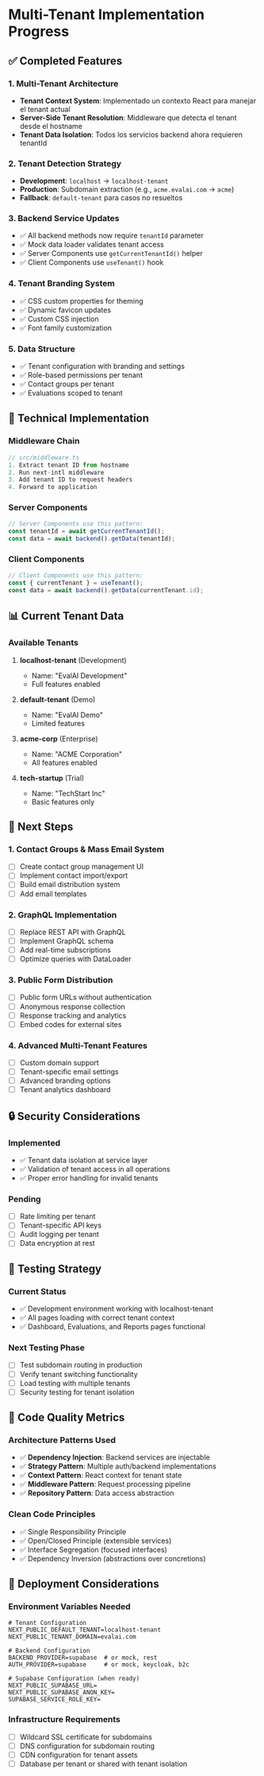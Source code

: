 # Multi-Tenant Implementation Progress

## ✅ Completed Features

### 1. Multi-Tenant Architecture
- **Tenant Context System**: Implementado un contexto React para manejar el tenant actual
- **Server-Side Tenant Resolution**: Middleware que detecta el tenant desde el hostname
- **Tenant Data Isolation**: Todos los servicios backend ahora requieren tenantId

### 2. Tenant Detection Strategy
- **Development**: `localhost` → `localhost-tenant`
- **Production**: Subdomain extraction (e.g., `acme.evalai.com` → `acme`)
- **Fallback**: `default-tenant` para casos no resueltos

### 3. Backend Service Updates
- ✅ All backend methods now require `tenantId` parameter
- ✅ Mock data loader validates tenant access
- ✅ Server Components use `getCurrentTenantId()` helper
- ✅ Client Components use `useTenant()` hook

### 4. Tenant Branding System
- ✅ CSS custom properties for theming
- ✅ Dynamic favicon updates
- ✅ Custom CSS injection
- ✅ Font family customization

### 5. Data Structure
- ✅ Tenant configuration with branding and settings
- ✅ Role-based permissions per tenant
- ✅ Contact groups per tenant
- ✅ Evaluations scoped to tenant

## 🔧 Technical Implementation

### Middleware Chain
```typescript
// src/middleware.ts
1. Extract tenant ID from hostname
2. Run next-intl middleware
3. Add tenant ID to request headers
4. Forward to application
```

### Server Components
```typescript
// Server Components use this pattern:
const tenantId = await getCurrentTenantId();
const data = await backend().getData(tenantId);
```

### Client Components
```typescript
// Client Components use this pattern:
const { currentTenant } = useTenant();
const data = await backend().getData(currentTenant.id);
```

## 📊 Current Tenant Data

### Available Tenants
1. **localhost-tenant** (Development)
   - Name: "EvalAI Development"
   - Full features enabled
   
2. **default-tenant** (Demo)
   - Name: "EvalAI Demo"
   - Limited features
   
3. **acme-corp** (Enterprise)
   - Name: "ACME Corporation"
   - All features enabled
   
4. **tech-startup** (Trial)
   - Name: "TechStart Inc"
   - Basic features only

## 🎯 Next Steps

### 1. Contact Groups & Mass Email System
- [ ] Create contact group management UI
- [ ] Implement contact import/export
- [ ] Build email distribution system
- [ ] Add email templates

### 2. GraphQL Implementation
- [ ] Replace REST API with GraphQL
- [ ] Implement GraphQL schema
- [ ] Add real-time subscriptions
- [ ] Optimize queries with DataLoader

### 3. Public Form Distribution
- [ ] Public form URLs without authentication
- [ ] Anonymous response collection
- [ ] Response tracking and analytics
- [ ] Embed codes for external sites

### 4. Advanced Multi-Tenant Features
- [ ] Custom domain support
- [ ] Tenant-specific email settings
- [ ] Advanced branding options
- [ ] Tenant analytics dashboard

## 🔒 Security Considerations

### Implemented
- ✅ Tenant data isolation at service layer
- ✅ Validation of tenant access in all operations
- ✅ Proper error handling for invalid tenants

### Pending
- [ ] Rate limiting per tenant
- [ ] Tenant-specific API keys
- [ ] Audit logging per tenant
- [ ] Data encryption at rest

## 🧪 Testing Strategy

### Current Status
- ✅ Development environment working with localhost-tenant
- ✅ All pages loading with correct tenant context
- ✅ Dashboard, Evaluations, and Reports pages functional

### Next Testing Phase
- [ ] Test subdomain routing in production
- [ ] Verify tenant switching functionality
- [ ] Load testing with multiple tenants
- [ ] Security testing for tenant isolation

## 📝 Code Quality Metrics

### Architecture Patterns Used
- ✅ **Dependency Injection**: Backend services are injectable
- ✅ **Strategy Pattern**: Multiple auth/backend implementations
- ✅ **Context Pattern**: React context for tenant state
- ✅ **Middleware Pattern**: Request processing pipeline
- ✅ **Repository Pattern**: Data access abstraction

### Clean Code Principles
- ✅ Single Responsibility Principle
- ✅ Open/Closed Principle (extensible services)
- ✅ Interface Segregation (focused interfaces)
- ✅ Dependency Inversion (abstractions over concretions)

## 🚀 Deployment Considerations

### Environment Variables Needed
```env
# Tenant Configuration
NEXT_PUBLIC_DEFAULT_TENANT=localhost-tenant
NEXT_PUBLIC_TENANT_DOMAIN=evalai.com

# Backend Configuration
BACKEND_PROVIDER=supabase  # or mock, rest
AUTH_PROVIDER=supabase     # or mock, keycloak, b2c

# Supabase Configuration (when ready)
NEXT_PUBLIC_SUPABASE_URL=
NEXT_PUBLIC_SUPABASE_ANON_KEY=
SUPABASE_SERVICE_ROLE_KEY=
```

### Infrastructure Requirements
- [ ] Wildcard SSL certificate for subdomains
- [ ] DNS configuration for subdomain routing
- [ ] CDN configuration for tenant assets
- [ ] Database per tenant or shared with tenant isolation
